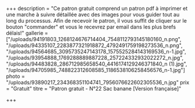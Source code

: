 +++
description = "Ce patron gratuit comprend un patron pdf à imprimer et une marche à suivre détaillée avec des images pour vous guider tout au long du processus. Afin de recevoir le patron, il vous suffit de cliquer sur le bouton \"commander\" et vous le recevrez par email dans les plus brefs délais!"
gallerie = ["/uploads/94191803_1268124676714404_7548112793145180160_n.png", "/uploads/94335107_2283877321918872_4792491759198273536_n.png", "/uploads/94564685_3095735247143178_1575525284143169536_n-1.jpg", "/uploads/93954888_1769288889887228_257224332932022272_n.jpg", "/uploads/94483828_286712985658540_4416174129246371840_n (1).jpg", "/uploads/94705985_748822312608585_1186538106258456576_n-1.jpg"]
photo = "/uploads/93890217_234368351104741_7956076622602305536_n.jpg"
prix = "Gratuit"
titre = "Patron gratuit - N°22 Sac banane [Version française]"

+++
